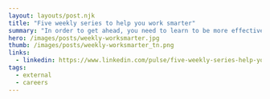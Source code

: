 ```yaml
---
layout: layouts/post.njk
title: "Five weekly series to help you work smarter"
summary: "In order to get ahead, you need to learn to be more effective at work. Every week, these great authors give you quick, 10 minute tips to help you train your staff, understand business finance, learn to develop and manage yourself, build better work relationships and learn marketing tips to make your promotion efforts more effective."
hero: /images/posts/weekly-worksmarter.jpg
thumb: /images/posts/weekly-worksmarter_tn.png
links:
  - linkedin: https://www.linkedin.com/pulse/five-weekly-series-help-you-work-smarter-more-your-ray-villalobos/
tags:
  - external
  - careers
---
```

